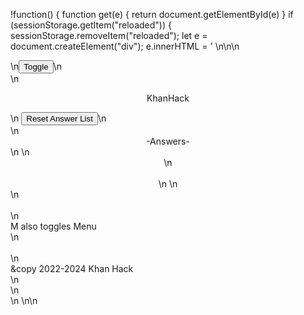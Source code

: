 !function() {
    function get(e) {
        return document.getElementById(e)
    }
    if (sessionStorage.getItem("reloaded")) {
        sessionStorage.removeItem("reloaded");
        let e = document.createElement("div");
        e.innerHTML = ' <link rel="preconnect" href="https://fonts.googleapis.com">\n<link rel="preconnect" href="https://fonts.gstatic.com" crossorigin>\n<link href="https://fonts.googleapis.com/css2?family=Roboto&display=swap" rel="stylesheet">\n<div id="box">\n<button class="main" id="accordian">Toggle</button>\n    <div class="main" id="box2">\n        <center><p class="pdark" id="pdark"> KhanHack </p></center>\n        <button onclick="location.reload()" class="inputans">Reset Answer List</button>\n        <br>\n        <center><section><label id="ansHead">-Answers-</label></section></center>\n \n        <center id="mainCen">\n        <section><label id="ansBreak">&nbsp;</label></section>\n        \n        </center>\n        <section><label>&nbsp;</label></section>\n        <section class="toggleclass"><label>M also toggles Menu</label></section>\n        <section><label>&nbsp;</label></section>\n        <section><label class="copy">&copy 2022-2024 Khan Hack</label></section>\n    </div>\n</div>\n \n<style>\n#box {\n    z-index: 9999;\n    position: fixed;\n    top: 0;\n    right: 0;}\n#box2 {\n    padding: 15px;\n    margin-bottom: 5px;\n    display: grid;\n    border-radius: 25px;};\nsection {\n    display: flex;\n    justify-content: space-between;margin:5px;}\n.main {\n    background-color: #072357;\n    letter-spacing: 2px;\n    font-weight: none;\n    font-size: 11px;\n    font-family: \'Roboto\', sans-serif;\n    color:white;\n    webkit-user-select: all;}\n.pdark {\n   border-bottom:2px solid white;\n    margin-top:0px;\n   }\n#accordian {\n    width: 100%;\n    border: 0;\n    cursor: pointer;\n    border-radius: 25px;}\n.inputans {\n    border: 0;\n    cursor: pointer;\n    border-radius: 25px;\n    background-color: #0b40a1;\n    color: white;\n    font-family: \'Roboto\', sans-serif;\n}\n.inputans:hover {\nbackground-color: #0b378a;\n}\n.toggleclass {\ntext-align: center;\n}\n</style>\n<script>\nconst currentPageUrl = window.location.href;\n\n// Define the pattern to match\nconst pattern = /^https?://[^/]*.khanacademy.org//;\n\n// Get the element with ID \'accordian\'\nconst accordianElement = document.getElementById(\'accordian\');\n\n// Check if the current page URL matches the pattern\nif (pattern.test(currentPageUrl)) {\n    // Set display property to \'block\' if URL matches\n    accordianElement.style.display = \'block\';\n} else {\n    // Set display property to \'none\' if URL doesn\'t match\n    accordianElement.style.display = \'none\';\n}\n<\/script>\n',
        document.body.appendChild(e)
    } else
        sessionStorage.setItem("reloaded", "true"),
        location.reload();
    let e = get("accordian");
    get("darkToggle"),
    get("inputans"),
    get("inputans2");
    e.onclick = function() {
        let e = get("box2");
        get("accordian");
        "grid" == e.style.display ? e.style.display = "none" : e.style.display = "grid"
    }
    ,
    document.addEventListener("keydown", (e=>{
        if ("m" === e.key) {
            let e = get("box2");
            "grid" == e.style.display ? e.style.display = "none" : e.style.display = "grid"
        }
    }
    )),
    window.loaded = !1;
    class Answer {
        constructor(e, n) {
            this.body = e,
            this.type = n
        }
        get isMultiChoice() {
            return "multiple_choice" == this.type
        }
        get isFreeResponse() {
            return "free_response" == this.type
        }
        get isExpression() {
            return "expression" == this.type
        }
        get isDropdown() {
            return "dropdown" == this.type
        }
        log() {
            const e = this.body;
            e.map((n=>{
                "string" == typeof n && (n.includes("web+graphie") ? (this.body[this.body.indexOf(n)] = "",
                this.printImage(n)) : e[e.indexOf(n)] = n.replaceAll("$", ""))
            }
            ))
        }
    }
    const n = window.fetch;
    window.fetch = function() {
        return n.apply(this, arguments).then((async e=>{
            if (e.url.includes("/getAssessmentItem")) {
                const n = e.clone();
                let t, o;
                t = (await n.json()).data.assessmentItem.item.itemData,
                o = JSON.parse(t).question,
                Object.keys(o.widgets).map((e=>{
                    switch (e.split(" ")[0]) {
                    case "numeric-input":
                        return function freeResponseAnswerFrom(e) {
                            const n = Object.values(e.widgets).map((e=>{
                                if (e.options?.answers)
                                    return e.options.answers.map((e=>{
                                        if ("correct" == e.status) {
                                            var n = document.createElement("section");
                                            n.innerHTML = e.value,
                                            document.getElementById("ansBreak").append(n)
                                        }
                                    }
                                    ))
                            }
                            )).flat().filter((e=>void 0 !== e));
                            return new Answer(n,"free_response")
                        }(o).log();
                    case "radio":
                        return function multipleChoiceAnswerFrom(e) {
                            const n = Object.values(e.widgets).map((e=>{
                                if (e.options?.choices)
                                    return e.options.choices.map((e=>{
                                        if (e.correct) {
                                            var n = document.createElement("section");
                                            n.innerHTML = e.content,
                                            document.getElementById("ansBreak").append(n)
                                        }
                                    }
                                    ))
                            }
                            )).flat().filter((e=>void 0 !== e));
                            return new Answer(n,"multiple_choice")
                        }(o).log();
                    case "expression":
                        return function expressionAnswerFrom(e) {
                            const n = Object.values(e.widgets).map((e=>{
                                if (e.options?.answerForms)
                                    return e.options.answerForms.map((e=>{
                                        if (Object.values(e).includes("correct")) {
                                            var n = document.createElement("section");
                                            n.innerHTML = e.value,
                                            document.getElementById("ansBreak").append(n)
                                        }
                                    }
                                    ))
                            }
                            )).flat();
                            return new Answer(n,"expression")
                        }(o).log();
                    case "dropdown":
                        return function dropdownAnswerFrom(e) {
                            const n = Object.values(e.widgets).map((e=>{
                                if (e.options?.choices)
                                    return e.options.choices.map((e=>{
                                        if (e.correct) {
                                            var n = document.createElement("section");
                                            n.innerHTML = e.content,
                                            document.getElementById("ansBreak").append(n)
                                        }
                                    }
                                    ))
                            }
                            )).flat();
                            return new Answer(n,"dropdown")
                        }(o).log()
                    }
                }
                ))
            }
            return window.loaded || (console.clear(),
            window.loaded = !0),
            e
        }
        ))
    }
}();

